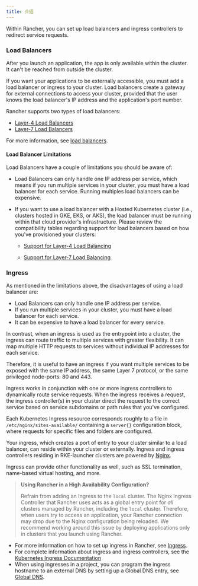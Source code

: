 ```yaml
---
title: 介绍
---
```


Within Rancher, you can set up load balancers and ingress controllers to redirect service requests.

### Load Balancers

After you launch an application, the app is only available within the cluster. It can't be reached from outside the cluster.

If you want your applications to be externally accessible, you must add a load balancer or ingress to your cluster. Load balancers create a gateway for external connections to access your cluster, provided that the user knows the load balancer's IP address and the application's port number.

Rancher supports two types of load balancers:

* [Layer-4 Load Balancers](/docs/k8s-in-rancher/load-balancers-and-ingress/load-balancers/#layer-4-load-balancer)
* [Layer-7 Load Balancers](/docs/k8s-in-rancher/load-balancers-and-ingress/load-balancers/#layer-7-load-balancer)

For more information, see [load balancers](/docs/k8s-in-rancher/load-balancers-and-ingress/load-balancers).

#### Load Balancer Limitations

Load Balancers have a couple of limitations you should be aware of:

* Load Balancers can only handle one IP address per service, which means if you run multiple services in your cluster, you must have a load balancer for each service. Running multiples load balancers can be expensive.

* If you want to use a load balancer with a Hosted Kubernetes cluster (i.e., clusters hosted in GKE, EKS, or AKS), the load balancer must be running within that cloud provider's infrastructure. Please review the compatibility tables regarding support for load balancers based on how you've provisioned your clusters:

    - [Support for Layer-4 Load Balancing](/docs/k8s-in-rancher/load-balancers-and-ingress/load-balancers/#support-for-layer-4-load-balancing)

    - [Support for Layer-7 Load Balancing](/docs/k8s-in-rancher/load-balancers-and-ingress/load-balancers/#support-for-layer-7-load-balancing)

### Ingress

As mentioned in the limitations above, the disadvantages of using a load balancer are:

* Load Balancers can only handle one IP address per service.
* If you run multiple services in your cluster, you must have a load balancer for each service.
* It can be expensive to have a load balancer for every service.

In contrast, when an ingress is used as the entrypoint into a cluster, the ingress can route traffic to multiple services with greater flexibility. It can map multiple HTTP requests to services without individual IP addresses for each service.

Therefore, it is useful to have an ingress if you want multiple services to be exposed with the same IP address, the same Layer 7 protocol, or the same privileged node-ports: 80 and 443.

Ingress works in conjunction with one or more ingress controllers to dynamically route service requests. When the ingress receives a request, the ingress controller(s) in your cluster direct the request to the correct service based on service subdomains or path rules that you've configured.

Each Kubernetes Ingress resource corresponds roughly to a file in `/etc/nginx/sites-available/` containing a `server{}` configuration block, where requests for specific files and folders are configured.

Your ingress, which creates a port of entry to your cluster similar to a load balancer, can reside within your cluster or externally. Ingress and ingress controllers residing in RKE-launcher clusters are powered by [Nginx](https://www.nginx.com/).

Ingress can provide other functionality as well, such as SSL termination, name-based virtual hosting, and more.

> **Using Rancher in a High Availability Configuration?**
>
> Refrain from adding an Ingress to the `local` cluster. The Nginx Ingress Controller that Rancher uses acts as a global entry point for _all_ clusters managed by Rancher, including the `local` cluster. Therefore, when users try to access an application, your Rancher connection may drop due to the Nginx configuration being reloaded. We recommend working around this issue by deploying applications only in clusters that you launch using Rancher.

* For more information on how to set up ingress in Rancher, see [Ingress](/docs/k8s-in-rancher/load-balancers-and-ingress/ingress).
* For complete information about ingress and ingress controllers, see the [Kubernetes Ingress Documentation](https://kubernetes.io/docs/concepts/services-networking/ingress/)
* When using ingresses in a project, you can program the ingress hostname to an external DNS by setting up a Global DNS entry, see [Global DNS](/docs/catalog/globaldns/).

